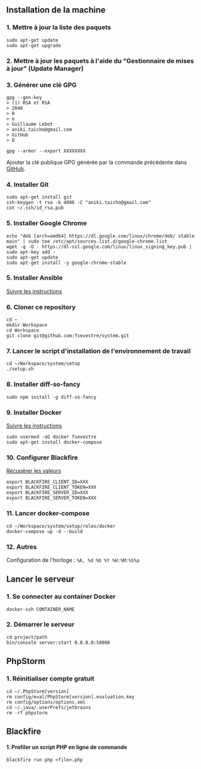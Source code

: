 ## Installation de la machine

### 1. Mettre à jour la liste des paquets

```shell
sudo apt-get update
sudo apt-get upgrade
```

### 2. Mettre à jour les paquets à l'aide du "Gestionnaire de mises à jour" (Update Manager)

### 3. Générer une clé GPG

```shell
gpg --gen-key
> (1) RSA et RSA
> 2048
> 0
> o
> Guillaume Lebot
> aniki.taicho@gmail.com
> GitHub
> O
```

```shell
gpg --armor --export XXXXXXXX
```

Ajouter la clé publique GPG générée par la commande précédente dans [GitHub](https://github.com/settings/keys).

### 4. Installer Git

```shell
sudo apt-get install git
ssh-keygen -t rsa -b 4096 -C "aniki.taicho@gmail.com"
cat ~/.ssh/id_rsa.pub
```

### 5. Installer Google Chrome

```shell
echo "deb [arch=amd64] https://dl.google.com/linux/chrome/deb/ stable main" | sudo tee /etc/apt/sources.list.d/google-chrome.list
wget -q -O - https://dl-ssl.google.com/linux/linux_signing_key.pub | sudo apt-key add -
sudo apt-get update
sudo apt-get install -y google-chrome-stable
```

### 5. Installer Ansible

[Suivre les instructions](http://docs.ansible.com/ansible/latest/installation_guide/intro_installation.html?#latest-releases-via-apt-debian)

### 6. Cloner ce repository

```shell
cd ~
mkdir Workspace
cd Workspace
git clone git@github.com:fsevestre/system.git
```

### 7. Lancer le script d'installation de l'environnement de travail

```shell
cd ~/Workspace/system/setup
./setup.sh
```

### 8. Installer diff-so-fancy

```shell
sudo npm install -g diff-so-fancy
```

### 9. Installer Docker

[Suivre les instructions](https://docs.docker.com/install/linux/docker-ce/debian/#install-using-the-repository)

```shell
sudo usermod -aG docker fsevestre
sudo apt-get install docker-compose
```

### 10. Configurer Blackfire

[Récupérer les valeurs](https://blackfire.io/my/settings/credentials)

```shell
export BLACKFIRE_CLIENT_ID=XXX
export BLACKFIRE_CLIENT_TOKEN=XXX
export BLACKFIRE_SERVER_ID=XXX
export BLACKFIRE_SERVER_TOKEN=XXX
```

### 11. Lancer docker-compose

```shell
cd ~/Workspace/system/setup/roles/docker
docker-compose up -d --build
```

### 12. Autres

Configuration de l'horloge : `%A, %d %b %Y %H:%M:%S%p`

## Lancer le serveur

### 1. Se connecter au container Docker

```shell
docker-ssh CONTAINER_NAME
```

### 2. Démarrer le serveur

```shell
cd project/path
bin/console server:start 0.0.0.0:50000
```

## PhpStorm

### 1. Réinitialiser compte gratuit

```shell
cd ~/.PhpStorm[version]
rm config/eval/PhpStorm[version].evaluation.key
rm config/options/options.xml
cd ~/.java/.userPrefs/jetbrains
rm -rf phpstorm
```

## Blackfire

#### 1. Profiler un script PHP en ligne de commande

```shell
blackfire run php <file>.php
```

